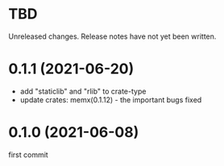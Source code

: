 TBD
===
Unreleased changes. Release notes have not yet been written.

0.1.1 (2021-06-20)
=====

* add "staticlib" and "rlib" to crate-type
* update crates: memx(0.1.12) - the important bugs fixed

0.1.0 (2021-06-08)
=====

first commit
